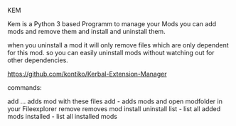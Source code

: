 KEM

Kem is a Python 3 based Programm to manage your Mods
you can add mods and remove them and install and uninstall them.

when you uninstall a mod it will only remove files which are only dependent for this mod.
so you can easily uninstall mods without watching out for other dependencies.

https://github.com/kontiko/Kerbal-Extension-Manager

commands:

add <modname> <file1> <file2> ... adds mod with these files
add <modname> - adds mods and open modfolder in your Fileexplorer
remove <modname> removes mod
install <modname>
uninstall <modname>
list - list all added mods
installed - list all installed mods 
